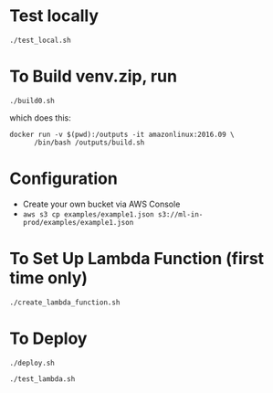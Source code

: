 # Test locally

`./test_local.sh`

# To Build venv.zip, run

```
./build0.sh
```

which does this:

```
docker run -v $(pwd):/outputs -it amazonlinux:2016.09 \
      /bin/bash /outputs/build.sh
```

# Configuration

* Create your own bucket via AWS Console
* `aws s3 cp examples/example1.json s3://ml-in-prod/examples/example1.json`

# To Set Up Lambda Function (first time only)

```
./create_lambda_function.sh
```

# To Deploy

```
./deploy.sh
```

```
./test_lambda.sh
```
